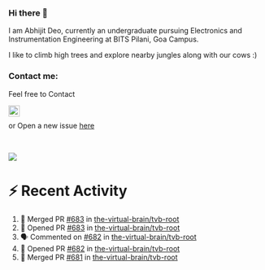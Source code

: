 ### Hi there 👋

I am Abhijit Deo, currently an undergraduate pursuing Electronics and Instrumentation Engineering at BITS Pilani, Goa Campus.


I like to climb high trees and explore nearby jungles along with our cows :)
### Contact me:

Feel free to Contact


[<img align="left" alt="Abhijit Deo | Gmail" width="22px" src="https://cdn.jsdelivr.net/npm/simple-icons@v3/icons/gmail.svg" />][gmail]
<br />


 or Open a new issue [here](https://github.com/abhi-glitchhg/abhi-glitchhg/issues)

[gmail]: mailto:f20190041@goa.bits-pilani.ac.in

<br>



![](https://komarev.com/ghpvc/?username=abhi-glitchhg&color=green)


# :zap: Recent Activity

<!--START_SECTION:activity-->
1. 🎉 Merged PR [#683](https://github.com/the-virtual-brain/tvb-root/pull/683) in [the-virtual-brain/tvb-root](https://github.com/the-virtual-brain/tvb-root)
2. 💪 Opened PR [#683](https://github.com/the-virtual-brain/tvb-root/pull/683) in [the-virtual-brain/tvb-root](https://github.com/the-virtual-brain/tvb-root)
3. 🗣 Commented on [#682](https://github.com/the-virtual-brain/tvb-root/pull/682#issuecomment-1633025294) in [the-virtual-brain/tvb-root](https://github.com/the-virtual-brain/tvb-root)
4. 💪 Opened PR [#682](https://github.com/the-virtual-brain/tvb-root/pull/682) in [the-virtual-brain/tvb-root](https://github.com/the-virtual-brain/tvb-root)
5. 🎉 Merged PR [#681](https://github.com/the-virtual-brain/tvb-root/pull/681) in [the-virtual-brain/tvb-root](https://github.com/the-virtual-brain/tvb-root)
<!--END_SECTION:activity-->

